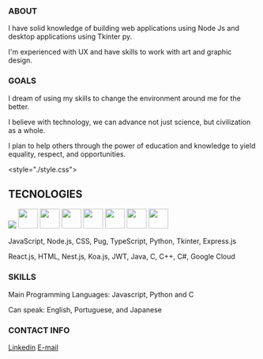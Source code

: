 ### ABOUT
<p>I have solid knowledge of building web applications using Node Js and desktop applications using Tkinter py.<p>
<p>I'm experienced with UX and have skills to work with art and graphic design.<p>
 
### GOALS
<p>I dream of using my skills to change the environment around me for the better.<p>
<p>I believe with technology, we can advance not just science, but civilization as a whole.<p>
<p>I plan to help others through the power of education and knowledge to yield equality, respect, and opportunities.<p>
 
<style="./style.css">
<h2> TECNOLOGIES </h2>
<div style="diplay: flex; column-gap: 10%; justify-content: center;">
 <img class="js" src=https://user-images.githubusercontent.com/119072440/220212033-21a418b7-3420-4b90-a285-6e392bb10692.png></img>
 <img src=https://user-images.githubusercontent.com/119072440/220212073-c71ecdd0-e955-421d-acd2-96a1ca67c443.png style="width: 40px"></img>
 <img src=https://user-images.githubusercontent.com/119072440/220212103-35bc1223-465f-45ae-81a6-00fcb26c6ec1.png style="width: 40px"></img>
 <img src=https://user-images.githubusercontent.com/119072440/220212242-6aa56888-d8c6-40f6-98a6-d5fbbd1dd2ce.png style="width: 40px"></img>
 <img src=https://user-images.githubusercontent.com/119072440/220212604-843f55aa-0868-435a-95b5-d94402eaf380.png style="width: 40px"></img>
 <img src=https://user-images.githubusercontent.com/119072440/220212748-d02ad4a1-3e4a-4d56-9dd7-ec2ec0762bbc.png style="width: 40px"></img>
 <img src=https://user-images.githubusercontent.com/119072440/220212887-3ef6174a-13ba-4159-88e3-4202b108c305.png style="width: 40px"></img>
 <img src=https://user-images.githubusercontent.com/119072440/220378401-a22f0bb7-366f-4168-8644-20219f688466.png style="width: 40px"></img>
</div>
<p>JavaScript, Node.js, CSS, Pug, TypeScript, Python, Tkinter, Express.js<p>
<p>React.js, HTML, Nest.js, Koa.js, JWT, Java, C, C++, C#, Google Cloud<p>

### SKILLS
<p>Main Programming Languages: Javascript, Python and C<p>
<p>Can speak: English, Portuguese, and Japanese<p>
 
### CONTACT INFO
[Linkedin](https://www.linkedin.com/in/arthuralmeidadev)
[E-mail](arthuralmeida.office.dev@gmail.com)

<!--
**arthuralmeidadev/arthuralmeidadev** is a ✨ _special_ ✨ repository because its `README.md` (this file) appears on your GitHub profile.

Here are some ideas to get you started:

- 🔭 I’m currently working on ...
- 🌱 I’m currently learning ...
- 👯 I’m looking to collaborate on ...
- 🤔 I’m looking for help with ...
- 💬 Ask me about ...
- 📫 How to reach me: ...
- 😄 Pronouns: ...
- ⚡ Fun fact: ...
-->
